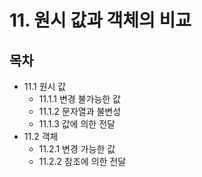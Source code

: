 # 11. 원시 값과 객체의 비교

## 목차
- 11.1 원시 값
  - 11.1.1 변경 불가능한 값
  - 11.1.2 문자열과 불변성
  - 11.1.3 값에 의한 전달
- 11.2 객체
  - 11.2.1 변경 가능한 값
  - 11.2.2 참조에 의한 전달